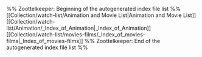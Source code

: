 %% Zoottelkeeper: Beginning of the autogenerated index file list  %%
 [[Collection/watch-list/Animation and Movie List|Animation and Movie List]]
 [[Collection/watch-list/Animation/_Index_of_Animation|_Index_of_Animation]]
 [[Collection/watch-list/movies-films/_Index_of_movies-films|_Index_of_movies-films]]
%% Zoottelkeeper: End of the autogenerated index file list  %%

